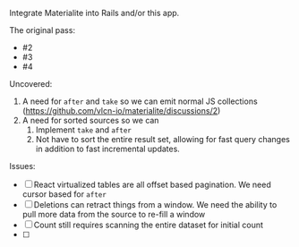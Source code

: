 Integrate Materialite into Rails and/or this app.

The original pass:
- #2 
- #3
- #4 

Uncovered:

1. A need for `after` and `take` so  we can emit normal JS collections (https://github.com/vlcn-io/materialite/discussions/2)
2. A need for sorted sources so we can
   1. Implement `take` and `after`
   2. Not have to sort the entire result set, allowing for fast query changes in addition to fast incremental updates.


Issues:
- [ ] React virtualized tables are all offset based pagination. We need cursor based for `after`
- [ ] Deletions can retract things from a window. We need the ability to pull more data from the source to re-fill a window
- [ ] Count still requires scanning the entire dataset for initial count
- [ ] 